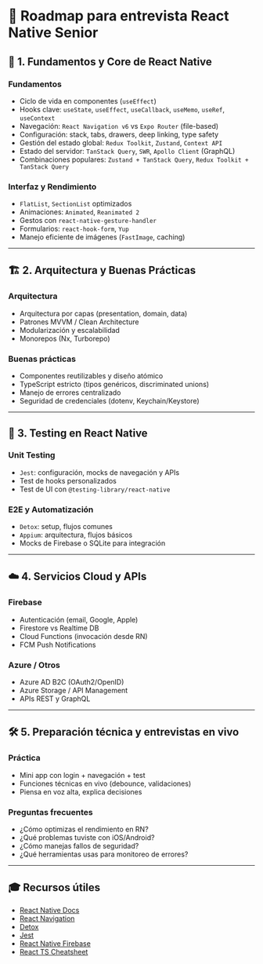 # 📱 Roadmap para entrevista React Native Senior

## 🧠 1. Fundamentos y Core de React Native

### Fundamentos
- Ciclo de vida en componentes (`useEffect`)
- Hooks clave: `useState`, `useEffect`, `useCallback`, `useMemo`, `useRef`, `useContext`
- Navegación: `React Navigation v6` vs `Expo Router` (file-based)
- Configuración: stack, tabs, drawers, deep linking, type safety
- Gestión del estado global: `Redux Toolkit`, `Zustand`, `Context API`
- Estado del servidor: `TanStack Query`, `SWR`, `Apollo Client` (GraphQL)
- Combinaciones populares: `Zustand + TanStack Query`, `Redux Toolkit + TanStack Query`

### Interfaz y Rendimiento
- `FlatList`, `SectionList` optimizados
- Animaciones: `Animated`, `Reanimated 2`
- Gestos con `react-native-gesture-handler`
- Formularios: `react-hook-form`, `Yup`
- Manejo eficiente de imágenes (`FastImage`, caching)

---

## 🏗️ 2. Arquitectura y Buenas Prácticas

### Arquitectura
- Arquitectura por capas (presentation, domain, data)
- Patrones MVVM / Clean Architecture
- Modularización y escalabilidad
- Monorepos (Nx, Turborepo)

### Buenas prácticas
- Componentes reutilizables y diseño atómico
- TypeScript estricto (tipos genéricos, discriminated unions)
- Manejo de errores centralizado
- Seguridad de credenciales (dotenv, Keychain/Keystore)

---

## 🧪 3. Testing en React Native

### Unit Testing
- `Jest`: configuración, mocks de navegación y APIs
- Test de hooks personalizados
- Test de UI con `@testing-library/react-native`

### E2E y Automatización
- `Detox`: setup, flujos comunes
- `Appium`: arquitectura, flujos básicos
- Mocks de Firebase o SQLite para integración

---

## ☁️ 4. Servicios Cloud y APIs

### Firebase
- Autenticación (email, Google, Apple)
- Firestore vs Realtime DB
- Cloud Functions (invocación desde RN)
- FCM Push Notifications

### Azure / Otros
- Azure AD B2C (OAuth2/OpenID)
- Azure Storage / API Management
- APIs REST y GraphQL

---

## 🛠️ 5. Preparación técnica y entrevistas en vivo

### Práctica
- Mini app con login + navegación + test
- Funciones técnicas en vivo (debounce, validaciones)
- Piensa en voz alta, explica decisiones

### Preguntas frecuentes
- ¿Cómo optimizas el rendimiento en RN?
- ¿Qué problemas tuviste con iOS/Android?
- ¿Cómo manejas fallos de seguridad?
- ¿Qué herramientas usas para monitoreo de errores?

---

## 🎓 Recursos útiles
- [React Native Docs](https://reactnative.dev/)
- [React Navigation](https://reactnavigation.org/)
- [Detox](https://wix.github.io/Detox/)
- [Jest](https://jestjs.io/)
- [React Native Firebase](https://rnfirebase.io/)
- [React TS Cheatsheet](https://react-typescript-cheatsheet.netlify.app/)